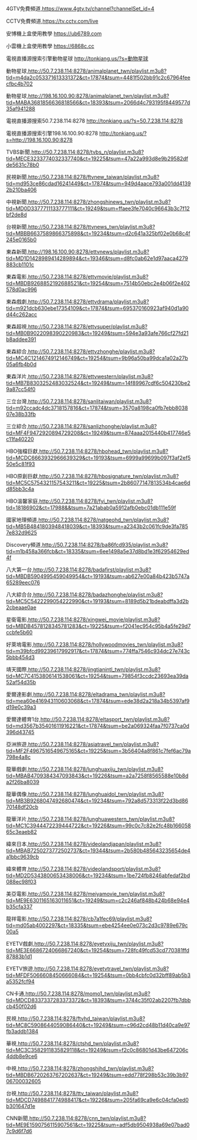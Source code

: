 4GTV免費頻道,https://www.4gtv.tv/channel?channelSet_id=4

CCTV免費頻道,https://tv.cctv.com/live

安博機上盒使用教學 https://ub6789.com

小雲機上盒使用教學 https://6868c.cc

電視直播源搜索引擎動物星球
http://tonkiang.us/?s=動物星球

動物星球,http://50.7.238.114:8278/animalplanet_twn/playlist.m3u8?tid=m4da2c053371613331372&ct=17874&tsum=4481f502bb91c2c67964feecfbc4b702

動物星球,http://198.16.100.90:8278/animalplanet_twn/playlist.m3u8?tid=MABA3681856636818566&ct=18393&tsum=2066d4c793195f8449577d35af941288

電視直播源搜索50.7.238.114:8278
http://tonkiang.us/?s=50.7.238.114:8278

電視直播源搜索引擎198.16.100.90:8278
http://tonkiang.us/?s=http://198.16.100.90:8278

TVBS新聞,http://50.7.238.114:8278/tvbs_n/playlist.m3u8?tid=MECE3233774032337740&ct=19225&tsum=47a22a993d8e9b29582dfde5631c78b0

民視新聞,http://50.7.238.114:8278/ftvnew_taiwan/playlist.m3u8?tid=md953ce86cdad16241449&ct=17874&tsum=949d4aace793a001dd41392b210ba406

中視新聞,http://50.7.238.114:8278/zhongshinews_twn/playlist.m3u8?tid=MD0D3377711133777111&ct=19249&tsum=ffaee3fe7040c96643b3c7f12bf2de8d

台視新聞,http://50.7.238.114:8278/ttvnews_twn/playlist.m3u8?tid=MBBB6637589866375898&ct=19234&tsum=d2c641a325bf02e0b68c4f245e0165b0

東森新聞,http://198.16.100.90:8278/ettvnews/playlist.m3u8?tid=MD1D1428989414289894&ct=19346&tsum=d8fc0ab62e1d97aaca4279883cb1101c

東森電影,http://50.7.238.114:8278/ettvmovie/playlist.m3u8?tid=MBDB9268852192688521&ct=19254&tsum=7514b50ebc2e4b06f2e402578d0ac996

東森戲劇,http://50.7.238.114:8278/ettvdrama/playlist.m3u8?tid=m921dcb630ebe17354109&ct=17874&tsum=695370160923af940d1a90d44c262acc

東森超視,http://50.7.238.114:8278/ettvsuper/playlist.m3u8?tid=MB0B9022098390220983&ct=19249&tsum=594e3a93afe766cf27fd21b8addee391

東森綜合,http://50.7.238.114:8278/ettvzhonghe/playlist.m3u8?tid=MC4C1214674912146749&ct=19254&tsum=9b96a50ba99dca1a02a27b05a6fb4b0d

東森洋片,http://50.7.238.114:8278/ettvwestern/playlist.m3u8?tid=MB7B8303252483032524&ct=19249&tsum=14f89967cdf6c504230be29a87cc54f0

三立台灣,http://50.7.238.114:8278/sanlitaiwan/playlist.m3u8?tid=m92ccadc4dc3718157816&ct=17874&tsum=3570a8198ca0fb7ebb803807e38b33fb

三立綜合,http://50.7.238.114:8278/sanlizhonghe/playlist.m3u8?tid=MF4F9472920894729208&ct=19249&tsum=874aaa2015440b417746e5c11fa40220

HBO強檔巨獻,http://50.7.238.114:8278/hbohead_twn/playlist.m3u8?tid=MCDC6663932966639329&ct=19193&tsum=6999a99699b097f3af2ef550e5c81f93

HBO原創巨獻,http://50.7.238.114:8278/hbosignature_twn/playlist.m3u8?tid=MC5C5754321157543211&ct=19225&tsum=2b86077147813534b4cae6dd85bb3c4a

HBO溫馨家庭,http://50.7.238.114:8278/fyi_twn/playlist.m3u8?tid=18186902&ct=17988&&tsum=7a21abab0a5912afb0ebc01db111e59f

國家地理頻道,http://50.7.238.114:8278/natgeohd_twn/playlist.m3u8?tid=MB5B4841803948418039&ct=18393&tsum=a2343b2c061fc9de3fa7857e832d9625

Discovery頻道,http://50.7.238.114:8278/ba86fcd935/playlist.m3u8?tid=m1b458a366fcb&ct=18335&tsum=6ee1498a5e37d8bd1e3f62954629ed4f

八大第一台,http://50.7.238.114:8278/badafirst/playlist.m3u8?tid=MBDB5904995459049954&ct=19193&tsum=ab627e00a84b423b5747a65289eec076

八大綜合台,http://50.7.238.114:8278/badazhonghe/playlist.m3u8?tid=MC5C5422299054222990&ct=19193&tsum=8189d5b21bdeabdffa3d2b2cbeaae0ae

星衛電影,http://50.7.238.114:8278/xingwei_movie/playlist.m3u8?tid=MBDB4578128345781283&ct=19225&tsum=f2041ec954c95b4a5fe29d7ccbfe5b60

好萊塢電影,http://50.7.238.114:8278/hollywoodmovies_twn/playlist.m3u8?tid=m39bfcd99239617992917&ct=17874&tsum=774ffa7546c934dc27e743c5bbb454d3

靖天國際,http://50.7.238.114:8278/jingtianintl_twn/playlist.m3u8?tid=MC7C4153806141538061&ct=19254&tsum=79854f3ccdc23693ea39da52af54d35b

愛爾達影劇,http://50.7.238.114:8278/eltadrama_twn/playlist.m3u8?tid=mea60e416943110603068&ct=17874&tsum=ede38d2a218a34b5397af9d19e0c39a3

愛爾達體育1台,http://50.7.238.114:8278/eltasport_twn/playlist.m3u8?tid=md3567b35401611916221&ct=17874&tsum=be2a069324faa7f0737ca0d396d43745

亞洲旅遊,http://50.7.238.114:8278/asiatravel_twn/playlist.m3u8?tid=MF2F4967516549675165&ct=19225&tsum=3b56404a8f861c7fef6ac79a798e4a8c

龍華戲劇,http://50.7.238.114:8278/lunghuaxiju_twn/playlist.m3u8?tid=MBAB4709384347093843&ct=19226&tsum=a2a7258f8565588e10b8da2f26ba8039

龍華偶像,http://50.7.238.114:8278/lunghuaidol_twn/playlist.m3u8?tid=MB3B9268047492680474&ct=19234&tsum=792a8d573313f22d3bd8670148df20cb

龍華洋片,http://50.7.238.114:8278/lunghuawestern_twn/playlist.m3u8?tid=MC1C3944472239444722&ct=19226&tsum=99c0c7c82e2fc48b16605865c3eaeb82

緯來日本,http://50.7.238.114:8278/videolandjapan/playlist.m3u8?tid=MBAB7250273772502737&ct=19344&tsum=2b580b485643235654de4a1bbc9639cb

緯來體育,http://50.7.238.114:8278/videolandsport/playlist.m3u8?tid=MD2D5343800653438006&ct=19234&tsum=1be724fb8246abfedaf2bd088ec98f03

美亞電影,http://50.7.238.114:8278/meiyamovie_twn/playlist.m3u8?tid=ME9E6301165163011651&ct=19249&tsum=c2c246af848b424b68e94e4b35cfa337

龍祥電影,http://50.7.238.114:8278/cb7a1fec69/playlist.m3u8?tid=md05ab4002297&ct=18335&tsum=ebe4254ee0e073c2d3c9789e679c00a5

EYETV戲劇,http://50.7.238.114:8278/eyetvxiju_twn/playlist.m3u8?tid=ME3E6686724066867240&ct=19254&tsum=728fc49fcd53cd770381ffd87883b1d1

EYETV旅遊,http://50.7.238.114:8278/eyetvtravel_twn/playlist.m3u8?tid=MFDF5066608450666084&ct=19254&tsum=0bb4cbfc0d32bff89ab5b3a5352fcf94

CN卡通,http://50.7.238.114:8278/momo1_twn/playlist.m3u8?tid=MDCD8337337283373372&ct=18393&tsum=3744c35f02ab2207fb7dbbcb450f02d6

民視,http://50.7.238.114:8278/ftvhd_taiwan/playlist.m3u8?tid=MC8C5908644059086440&ct=19249&tsum=c96d2cd48b11d40ca9e97fb3addb1384

華視,http://50.7.238.114:8278/ctshd_twn/playlist.m3u8?tid=MC3C3582911835829118&ct=19249&tsum=f2c0c86801d43be647206c4ddb8e9ce6

中視,http://50.7.238.114:8278/zhongshihd_twn/playlist.m3u8?tid=MBDB6720263767202637&ct=19249&tsum=edd778f298b53c39b3b9706700032605

台視,http://50.7.238.114:8278/ttv_taiwan/playlist.m3u8?tid=MDCD7498841774988417&ct=19226&tsum=205fa69ca9e6c04cfa0ed0b301647d1e

CNN新聞,http://50.7.238.114:8278/cnn_twn/playlist.m3u8?tid=ME9E1590756115907561&ct=19225&tsum=adf5db9504938a69e07bad07c9d6f7d6









